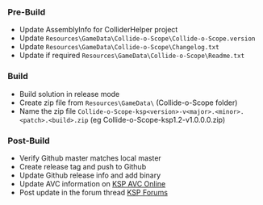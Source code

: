 ### Pre-Build
* Update AssemblyInfo for ColliderHelper project
* Update `Resources\GameData\Collide-o-Scope\Collide-o-Scope.version`
* Update `Resources\GameData\Collide-o-Scope\Changelog.txt`
* Update if required `Resources\GameData\Collide-o-Scope\Readme.txt`

### Build
* Build solution in release mode
* Create zip file from `Resources\GameData\` (Collide-o-Scope folder)
* Name the zip file `Collide-o-Scope-ksp<version>-v<major>.<minor>.<patch>.<build>.zip` (eg Collide-o-Scope-ksp1.2-v1.0.0.0.zip)

### Post-Build
* Verify Github master matches local master
* Create release tag and push to Github
* Update Github release info and add binary
* Update AVC information on [KSP AVC Online](http://ksp-avc.cybutek.net/?page=My_Versions)
* Post update in the forum thread [KSP Forums](http://forum.kerbalspaceprogram.com/index.php?/topic/149706-12-collide-o-scope-v100/)
